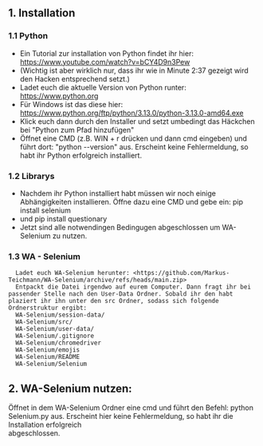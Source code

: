 ## 1. Installation
  ### 1.1 Python
  * Ein Tutorial zur installation von Python findet ihr hier: 
      <https://www.youtube.com/watch?v=bCY4D9n3Pew>
  * (Wichtig ist aber wirklich nur, dass ihr wie in Minute 2:37 gezeigt wird den Hacken entsprechend setzt.)
  * Ladet euch die aktuelle Version von Python runter: 
      <https://www.python.org>
  * Für Windows ist das diese hier: 
      <https://www.python.org/ftp/python/3.13.0/python-3.13.0-amd64.exe>
  * Klick euch dann durch den Installer und setzt umbedingt das Häckchen bei "Python zum Pfad hinzufügen"
  * Öffnet eine CMD (z.B. WIN + r drücken und dann cmd eingeben) und führt dort: "python --version" aus. Erscheint keine Fehlermeldung, so habt ihr Python erfolgreich installiert.
  ### 1.2 Librarys
  * Nachdem ihr Python installiert habt müssen wir noch einige Abhängigkeiten installieren. Öffne dazu eine CMD und gebe ein:    pip install selenium
  * und    pip install questionary
  * Jetzt sind alle notwendingen Bedingugen abgeschlossen um WA-Selenium zu nutzen.
  ### 1.3 WA - Selenium
      Ladet euch WA-Selenium herunter: <https://github.com/Markus-Teichmann/WA-Selenium/archive/refs/heads/main.zip>
      Entpackt die Datei irgendwo auf eurem Computer. Dann fragt ihr bei passender Stelle nach den User-Data Ordner. Sobald ihr den habt plaziert ihr ihn unter den src Ordner, sodass sich folgende Ordnerstruktur ergibt:
      WA-Selenium/session-data/
      WA-Selenium/src/
      WA-Selenium/user-data/
      WA-Selenium/.gitignore
      WA-Selenium/chromedriver
      WA-Selenium/emojis
      WA-Selenium/README
      WA-Selenium/Selenium

## 2. WA-Selenium nutzen:
   Öffnet in dem WA-Selenium Ordner eine cmd und führt den Befehl:
      python Selenium.py
   aus. Erscheint hier keine Fehlermeldung, so habt ihr die Installation erfolgreich       
   abgeschlossen.
